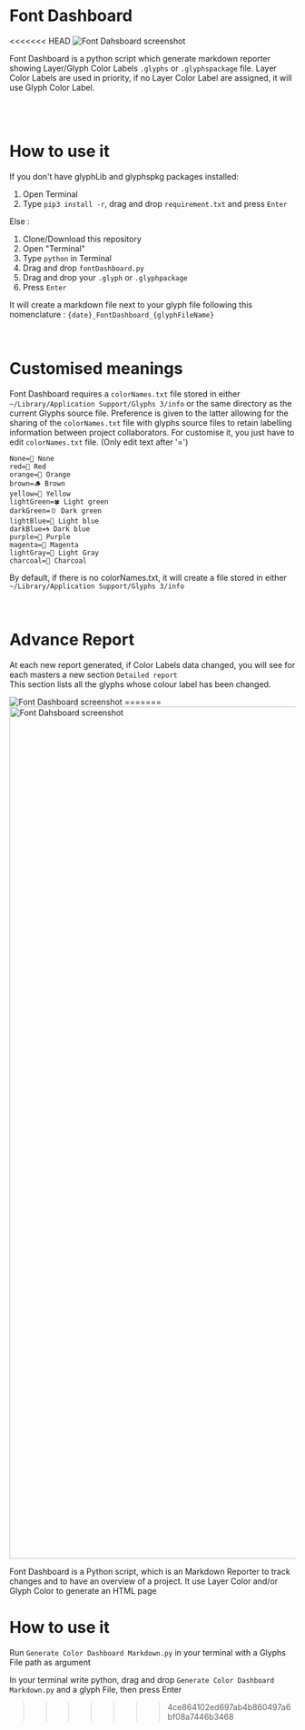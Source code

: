 # Font Dashboard

<<<<<<< HEAD
<img alt="Font Dahsboard screenshot" src="https://user-images.githubusercontent.com/76793951/210555511-04db9b29-86c0-4d28-b63e-6afbdf07444d.png">

Font Dashboard is a python script which generate markdown reporter showing Layer/Glyph Color Labels `.glyphs` or `.glyphspackage` file.
Layer Color Labels are used in priority, if no Layer Color Label are assigned, it will use Glyph Color Label.

<br>
<br>

# How to use it

If you don't have glyphLib and glyphspkg packages installed:

1. Open Terminal
2. Type `pip3 install -r`, drag and drop `requirement.txt` and press `Enter`

Else :
1. Clone/Download this repository
4. Open "Terminal"
5. Type `python` in Terminal
6. Drag and drop `fontDashboard.py`
7. Drag and drop your `.glyph` or `.glyphpackage`
8. Press `Enter` 

It will create a markdown file next to your glyph file following this nomenclature : `{date}_FontDashboard_{glyphFileName}`

<br>

# Customised meanings

Font Dashboard requires a `colorNames.txt` file stored in either `~/Library/Application Support/Glyphs 3/info` or the same directory as the current Glyphs source file.  Preference is given to the latter allowing for the sharing of the `colorNames.txt` file with glyphs source files to retain labelling information between project collaborators.
For customise it, you just have to edit `colorNames.txt` file. (Only edit text after '=')

```
None=🫥 None
red=🚨 Red
orange=🦊 Orange
brown=🪵 Brown
yellow=🌼 Yellow
lightGreen=🍀 Light green
darkGreen=🫑 Dark green
lightBlue=💎 Light blue
darkBlue=🌀 Dark blue
purple=🔮 Purple
magenta=🌺 Magenta
lightGray=🏐 Light Gray
charcoal=🎱 Charcoal
```

By default, if there is no colorNames.txt, it will create a file stored in either `~/Library/Application Support/Glyphs 3/info`

<br>

# Advance Report
At each new report generated, if Color Labels data changed, you will see for each masters a new section `Detailed report`   
This section lists all the glyphs whose colour label has been changed.

<img alt="Font Dashboard screenshot" src="https://user-images.githubusercontent.com/76793951/210559895-78471cba-3545-426e-9bea-5de4f3366315.png">
=======
<img width="1502" alt="Font Dahsboard screenshot" src="https://user-images.githubusercontent.com/76793951/210370324-9446ff05-c8fc-483c-9a6c-2d62f4decf47.png">

Font Dashboard is a Python script, which is an Markdown Reporter to track changes and to have an overview of a project.
It use Layer Color and/or Glyph Color to generate an HTML page

# How to use it
Run `Generate Color Dashboard Markdown.py` in your terminal with a Glyphs File path as argument

In your terminal
write python, drag and drop `Generate Color Dashboard Markdown.py` and a glyph File, then press Enter

>>>>>>> 4ce864102ed697ab4b860497a6bf08a7446b3468

